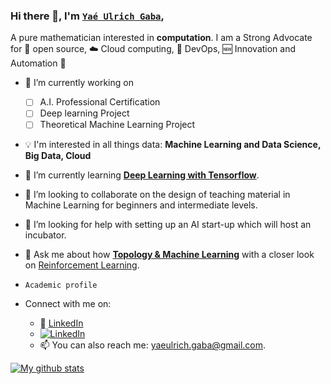 ### Hi there 👋, I'm [`Yaé Ulrich Gaba`](https://www.researchgate.net/profile/Yae-Ulrich-Gaba),

A pure mathematician interested in **computation**. I am a Strong Advocate for 📜 open source, :cloud: Cloud computing, 🚀 DevOps, :new: Innovation and Automation :robot: 

<!--
**gabayae/gabayae** is a ✨ _special_ ✨ repository because its `README.md` (this file) appears on your GitHub profile.

Here are some ideas to get you started:
- 😄 Pronouns: ...
- ⚡ Fun fact: ...
-->

- 🔭 I’m currently working on
    - [ ] A.I. Professional Certification
    - [ ] Deep learning Project
    - [ ] Theoretical Machine Learning Project

- :bulb: I'm interested in all things data: **Machine Learning and Data Science, Big Data, Cloud**
- 🌱 I’m currently learning [**Deep Learning with Tensorflow**](https://www.tensorflow.org/certificate).
- 👯 I’m looking to collaborate on the design of teaching material in Machine Learning for beginners and intermediate levels.
- 🤔 I’m looking for help with setting up an AI start-up which will host an incubator.
- 💬 Ask me about how [**Topology & Machine Learning**](https://en.wikipedia.org/wiki/Topological_data_analysis) with a closer look on [Reinforcement Learning](https://en.wikipedia.org/wiki/Reinforcement_learning).

- `Academic profile`

  
- Connect with me on:
  - :office: [LinkedIn](https://www.linkedin.com/in/gabayae)
  - [![LinkedIn](https://img.shields.io/badge/linkedin-%230077B5.svg?style=for-the-badge&logo=linkedin&logoColor=white)](https://www.linkedin.com/in/gabayae)
  - 📫 You can also reach me: <yaeulrich.gaba@gmail.com>.



[![My github stats](https://github-readme-stats.vercel.app/api?username=gabayae&count_private=true&show_icons=true&theme=radical&hide_rank=false)](https://github.com/anuraghazra/github-readme-stats)



